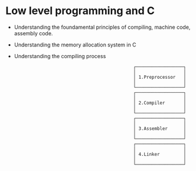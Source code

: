 # Low level programming and C
- Understanding the foundamental principles of compiling, machine code, assembly code. 
- Understanding the memory allocation system in C 
- Understanding the compiling process

                                                   ┌──────────────────┐
                                                   │                  │
                                                   │ 1.Preprocessor   │
                                                   │                  │
                                                   └──────────────────┘
                                                   ┌──────────────────┐
                                                   │                  │
                                                   │ 2.Compiler       │
                                                   │                  │
                                                   └──────────────────┘
                                                   ┌──────────────────┐
                                                   │                  │
                                                   │ 3.Assembler      │
                                                   │                  │
                                                   └──────────────────┘
                                                   ┌──────────────────┐
                                                   │                  │
                                                   │ 4.Linker         │
                                                   │                  │
                                                   └──────────────────┘

